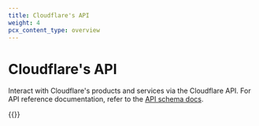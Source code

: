 ```yaml
---
title: Cloudflare's API
weight: 4
pcx_content_type: overview
---
```


# Cloudflare's API
Interact with Cloudflare's products and services via the Cloudflare API. For API reference documentation, refer to the [API schema docs](https://api.cloudflare.com).

{{<render file="_api-using-api.md">}}